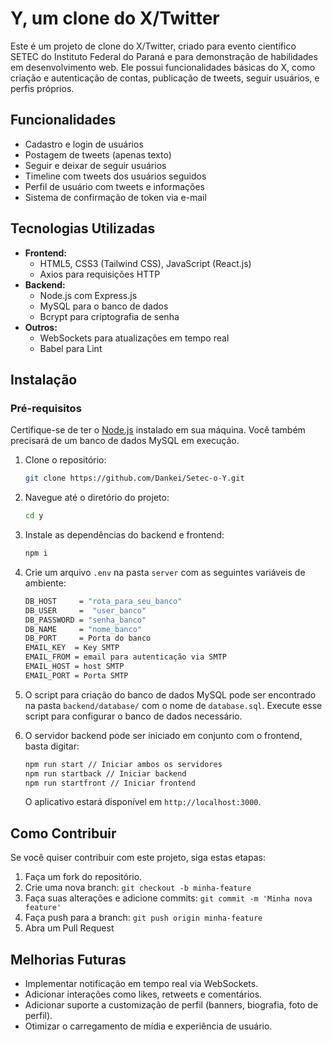 # Y, um clone do X/Twitter

Este é um projeto de clone do X/Twitter, criado para evento científico SETEC do Instituto Federal do Paraná e para demonstração de habilidades em desenvolvimento web. Ele possui funcionalidades básicas do X, como criação e autenticação de contas, publicação de tweets, seguir usuários, e perfis próprios.

## Funcionalidades

- Cadastro e login de usuários
- Postagem de tweets (apenas texto)
- Seguir e deixar de seguir usuários
- Timeline com tweets dos usuários seguidos
- Perfil de usuário com tweets e informações
- Sistema de confirmação de token via e-mail

## Tecnologias Utilizadas

- **Frontend:**
  - HTML5, CSS3 (Tailwind CSS), JavaScript (React.js)
  - Axios para requisições HTTP
- **Backend:**
  - Node.js com Express.js
  - MySQL para o banco de dados
  - Bcrypt para criptografia de senha
- **Outros:**
  - WebSockets para atualizações em tempo real
  - Babel para Lint

## Instalação

### Pré-requisitos

Certifique-se de ter o [Node.js](https://nodejs.org/) instalado em sua máquina. Você também precisará de um banco de dados MySQL em execução. 

1. Clone o repositório:

    ```bash
    git clone https://github.com/Dankei/Setec-o-Y.git
    ```

2. Navegue até o diretório do projeto:

    ```bash
    cd y
    ```

3. Instale as dependências do backend e frontend:

    ```bash
    npm i
    ```

4. Crie um arquivo `.env` na pasta `server` com as seguintes variáveis de ambiente:

    ```bash
    DB_HOST     = "rota_para_seu_banco"
    DB_USER     =  "user_banco"
    DB_PASSWORD = "senha_banco"
    DB_NAME     = "nome_banco"
    DB_PORT     = Porta do banco
    EMAIL_KEY  = Key SMTP
    EMAIL_FROM = email para autenticação via SMTP
    EMAIL_HOST = host SMTP
    EMAIL_PORT = Porta SMTP
    ```

5. O script para criação do banco de dados MySQL pode ser encontrado na pasta `backend/database/` com o nome de `database.sql`. Execute esse script para configurar o banco de dados necessário.

6. O servidor backend pode ser iniciado em conjunto com o frontend, basta digitar:

    ```bash
    npm run start // Iniciar ambos os servidores
    npm run startback // Iniciar backend
    npm run startfront // Iniciar frontend
    ```

    O aplicativo estará disponível em `http://localhost:3000`.

## Como Contribuir

Se você quiser contribuir com este projeto, siga estas etapas:

1. Faça um fork do repositório.
2. Crie uma nova branch: `git checkout -b minha-feature`
3. Faça suas alterações e adicione commits: `git commit -m 'Minha nova feature'`
4. Faça push para a branch: `git push origin minha-feature`
5. Abra um Pull Request

## Melhorias Futuras

- Implementar notificação em tempo real via WebSockets.
- Adicionar interações como likes, retweets e comentários.
- Adicionar suporte a customização de perfil (banners, biografia, foto de perfil).
- Otimizar o carregamento de mídia e experiência de usuário.
